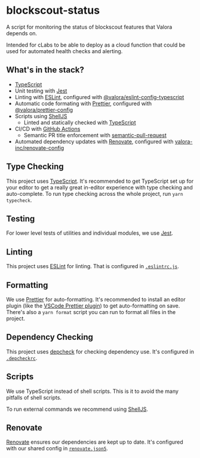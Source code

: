 # blockscout-status

A script for monitoring the status of blockscout features that Valora depends on.

Intended for cLabs to be able to deploy as a cloud function that could be used for automated health checks and alerting.

## What's in the stack?

- [TypeScript](https://www.typescriptlang.org/)
- Unit testing with [Jest](https://jestjs.io)
- Linting with [ESLint](https://eslint.org/), configured with [@valora/eslint-config-typescript](https://github.com/valora-inc/eslint-config-typescript)
- Automatic code formating with [Prettier](https://prettier.io/), configured with [@valora/prettier-config](https://github.com/valora-inc/prettier-config)
- Scripts using [ShellJS](https://github.com/shelljs/shelljs)
  - Linted and statically checked with [TypeScript](https://www.typescriptlang.org/)
- CI/CD with [GitHub Actions](https://docs.github.com/en/actions)
  - Semantic PR title enforcement with [semantic-pull-request](https://github.com/amannn/action-semantic-pull-request)
- Automated dependency updates with [Renovate](https://renovatebot.com/), configured with [valora-inc/renovate-config](https://github.com/valora-inc/renovate-config)

## Type Checking

This project uses [TypeScript](https://www.typescriptlang.org/). It's recommended to get TypeScript set up for your editor to get a really great in-editor experience with type checking and auto-complete. To run type checking across the whole project, run `yarn typecheck`.

## Testing

For lower level tests of utilities and individual modules, we use [Jest](https://jestjs.io).

## Linting

This project uses [ESLint](https://eslint.org/) for linting. That is configured in [`.eslintrc.js`](.eslintrc.js).

## Formatting

We use [Prettier](https://prettier.io) for auto-formatting. It's recommended to install an editor plugin (like the [VSCode Prettier plugin](https://marketplace.visualstudio.com/items?itemName=esbenp.prettier-vscode)) to get auto-formatting on save. There's also a `yarn format` script you can run to format all files in the project.

## Dependency Checking

This project uses [depcheck](https://github.com/depcheck/depcheck) for checking dependency use. It's configured in [`.depcheckrc`](.depcheckrc).

## Scripts

We use TypeScript instead of shell scripts. This is it to avoid the many pitfalls of shell scripts.

To run external commands we recommend using [ShellJS](https://github.com/shelljs/shelljs).

## Renovate

[Renovate](https://renovatebot.com/) ensures our dependencies are kept up to date. It's configured with our shared config in [`renovate.json5`](renovate.json5).
